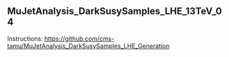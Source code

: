 ## MuJetAnalysis_DarkSusySamples_LHE_13TeV_04

Instructions: https://github.com/cms-tamu/MuJetAnalysis_DarkSusySamples_LHE_Generation
